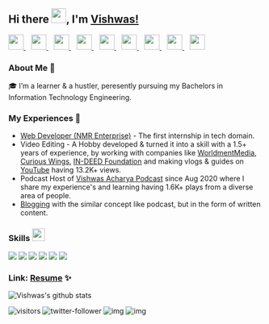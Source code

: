## Hi there <img src="https://github.com/TheDudeThatCode/TheDudeThatCode/blob/master/Assets/Hi.gif" width="29px">, I'm [Vishwas!](https://vishwasracharya.github.io) 

  <a href="https://twitter.com/vishwasracharya">
    <img width="30px" src="https://www.vectorlogo.zone/logos/twitter/twitter-official.svg" />
  </a>&ensp;
  <a href="https://www.linkedin.com/in/vishwasracharya">
    <img width="30px" src="https://www.vectorlogo.zone/logos/linkedin/linkedin-icon.svg" />
  </a>&ensp;
  <a href="https://www.vishwasracharya.gitgub.io">
    <img width="30px" src="https://img.icons8.com/fluency/48/000000/domain.png" />
  </a>&ensp;
  <a href="https://www.instagram.com/vishwasracharya">
    <img width="30px" src="https://www.vectorlogo.zone/logos/instagram/instagram-icon.svg" />
  </a>&ensp;
  <a href="https://t.me/vishwasacharya">
    <img width="30px" src="https://www.vectorlogo.zone/logos/telegram/telegram-icon.svg" />
  </a>&ensp;
  <a href="https://vishwasacharya.blogspot.com">
    <img width="30px" src="https://img.icons8.com/color/48/000000/blogger.png" />
  </a>&ensp;
  <a href="https://youtube.com/c/VishwasAcharya">
    <img width="30px" src="https://www.vectorlogo.zone/logos/youtube/youtube-icon.svg" />
  </a>&ensp;
  <a href="https://snapchat.com/add/vishwasracharya">
    <img width="30px" src="https://www.vectorlogo.zone/logos/snapchat/snapchat-icon.svg" />
  </a>&ensp;
  <a href="https://facebook.com/vishwasracharya">
    <img width="30px" src="https://www.vectorlogo.zone/logos/facebook/facebook-icon.svg" />
  </a>

### About Me 🚀
🎓 I’m a learner & a hustler, peresently pursuing my Bachelors in Information Technology Engineering. </br>

### My Experiences 🙌
- [Web Developer (NMR Enterprise)](http://nmrenterprise.com) - The first internship in tech domain.
- Video Editing - A Hobby developed & turned it into a skill with a 1.5+ years of experience, by working with companies like [WorldmentMedia](http://worldmentmedia.com), [Curious Wings](https://curiouswings.ml), [IN-DEED Foundation](https://indeedfoundation.org) and making vlogs & guides on [YouTube](https://youtube.com/c/VishwasAcharya) having 13.2K+ views.
- Podcast Host of [Vishwas Acharya Podcast](https://open.spotify.com/show/7DQt4atsshjsEG0Am49lHr) since Aug 2020 where I share my experience's and learning having 1.6K+ plays from a diverse area of people.
- [Blogging](https://vishwasacharya.blogspot.com) with the similar concept like podcast, but in the form of written content.

### Skills <img width="25px" src="https://cdn-icons.flaticon.com/png/512/1903/premium/1903543.png?token=exp=1639654478~hmac=332a01b5c887c5e252277638cf5b3ada" />

<img src="https://img.shields.io/badge/HTML5-E34F26?style=for-the-badge&logo=html5&logoColor=white" /> <img src="https://img.shields.io/badge/CSS3-1572B6?style=for-the-badge&logo=css3&logoColor=white" /> <img src="https://img.shields.io/badge/Sass-CC6699?style=for-the-badge&logo=sass&logoColor=white" /> <img src="https://img.shields.io/badge/JavaScript-F7DF1E?style=for-the-badge&logo=javascript&logoColor=black" /> <img src="https://img.shields.io/badge/Java-ED8B00?style=for-the-badge&logo=java&logoColor=white" /> <img src="https://img.shields.io/badge/React-20232A?style=for-the-badge&logo=react&logoColor=61DAFB" />

### Link: [Resume](https://drive.google.com/file/d/19pBaXHcwFM-a9ol1sjIfjFS7tFkZYgOY/view?usp=sharing) ✨

![Vishwas's github stats](https://github-readme-stats.vercel.app/api?username=vishwasracharya&show_icons=true&hide_border=true)
<br/>
<!-- ![Most Used Languages](https://github-readme-stats.vercel.app/api/top-langs/?username=vishwasracharya) -->
![visitors](https://visitor-badge.laobi.icu/badge?page_id=vishwasracharya.vishwasracharya)
![twitter-follower](https://img.shields.io/twitter/follow/vishwasracharya?style=social) 
![img](https://img.shields.io/youtube/channel/subscribers/UCAaleCudmPAqObY22TsRxng?label=YouTube%20Subscribers&style=social) 
![img](https://img.shields.io/youtube/channel/views/UCAaleCudmPAqObY22TsRxng?label=Total%20views%20on%20my%20YouTube%20Channel&style=social) 


